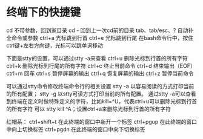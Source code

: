 # 终端下的快捷键



cd		不带参数，回到家目录
cd -	回到上一次cd前的目录
tab、tab/esc、?	自动补全命令或参数
ctrl+a	光标跳到行首
ctrl+e	光标跳到行尾
在bash命令行中，按住ctrl键+左右方向键，光标可以跳单词移动



下面是stty的设置，可以通过stty -a来查看
ctrl+u		删除光标到行首的所有字符
ctrl+k		删除光标到行尾的所有字符
ctrl+c		终止当前命令
ctrl+d		结束输出（EOF）
ctrl+m		回车
ctrl+s		暂停屏幕的输出
ctrl+q		恢复屏幕的输出
ctrl+z		暂停当前命令



可以通过stty命令修改终端命令行的相关设置
stty -a		以容易阅读的方式打印当前的所有配置； 
stty -g		以stty可读方式打印当前的所有配置。
通过stty -a可以查看到终端在定义时做特殊定义的字符，比如kill=^U，代表ctrl+u可以删除光标到行首的所有字符
可以 stty kill ^A；设置ctrl+a来删除光标到行首的所有字符



红帽系：
ctrl+shift+t	在此终端的窗口中新开一个标签
ctrl+pgup		在此终端的窗口中向上切换标签
ctrl+pgdn		在此终端的窗口中向下切换标签
